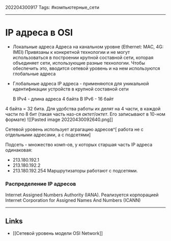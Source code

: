 202204300917
Tags: #компьютерные_сети

---

# IP адреса в OSI
- Локальные адреса
	Адреса на канальном уровне (Ethernet: MAC, 4G: IMEI)
	Привязаны к конкретной технологии и не могут использоваться в построении крупной составной сети, которая объединяет сети, использующие разные технологии. Чтобы обеспечить это, вводится сетевой уровень и на нем используются глобальные адреса
- Глобальные адреса
	IP адреса - применяются для уникальной идентификации устройств в крупной составной сети
	
	В IPv4 - длина адреса 4 байта
	В IPv6 - 16 байт

4 байта = 32 бита. Для удобства работы их делят на 4 части, в каждой части по 8 бит (такая часть наз-ся *актет*/*октет*. Его записывают в 10-ном формате)
![[Pasted image 20220430092640.png]]

Сетевой уровень использует аграгацию адресов^[ работа не с отдельными адресами, а с подсетями]

Подсеть - множество комп-ов, у которых старшая часть IP адреса одинаковая:
- 213.180.192.1
- 213.180.192.2
- 213.180.192.254
Маршрутизаторы работают с подсетями. 

### Распределение IP адресов
Internet Assigned Numbers Authority (IANA). Реализуется корпорацией Internet Corporation for Assigned Names And Numbers (ICANN)

---
## Links
- [[Сетевой уровень модели OSI Network]]
